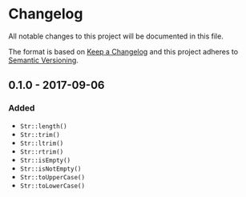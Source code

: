 # Changelog
All notable changes to this project will be documented in this file.

The format is based on [Keep a Changelog](http://keepachangelog.com/en/1.0.0/)
and this project adheres to [Semantic Versioning](http://semver.org/spec/v2.0.0.html).

## 0.1.0 - 2017-09-06
### Added
- `Str::length()`
- `Str::trim()` 
- `Str::ltrim()` 
- `Str::rtrim()` 
- `Str::isEmpty()`
- `Str::isNotEmpty()`
- `Str::toUpperCase()`
- `Str::toLowerCase()`

